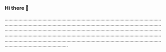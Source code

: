 ### Hi there 👋

..............................................................................................................................................................................................................................................................................................................................................................................................................................................................................................................................................................................................................................................................................................